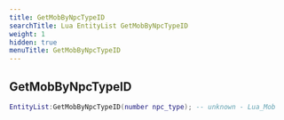```yaml
---
title: GetMobByNpcTypeID
searchTitle: Lua EntityList GetMobByNpcTypeID
weight: 1
hidden: true
menuTitle: GetMobByNpcTypeID
---
```

## GetMobByNpcTypeID
```lua
EntityList:GetMobByNpcTypeID(number npc_type); -- unknown - Lua_Mob
```